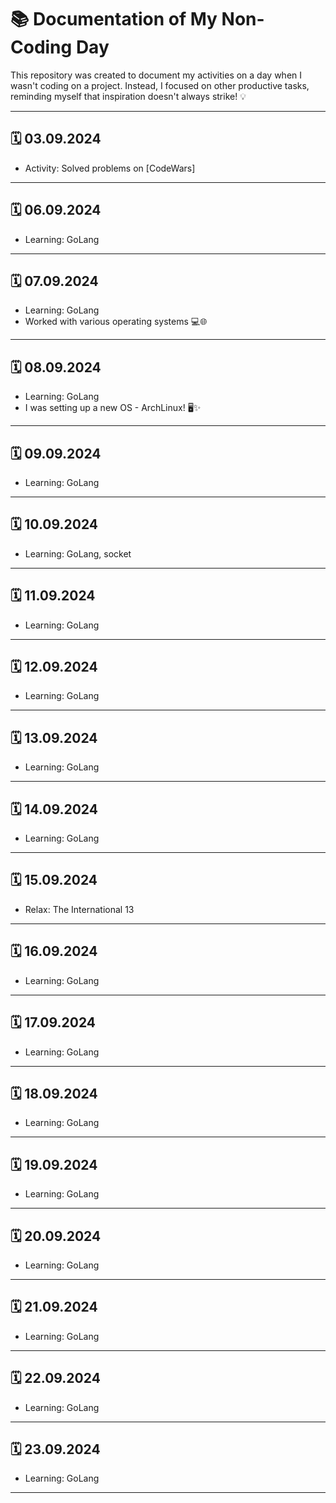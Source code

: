 # 📚 Documentation of My Non-Coding Day

This repository was created to document my activities on a day when I wasn't coding on a project. Instead, I focused on other productive tasks, reminding myself that inspiration doesn't always strike! 💡

---

## 🗓️ 03.09.2024
- Activity: Solved problems on [CodeWars]

---

## 🗓️ 06.09.2024
- Learning: GoLang

---

## 🗓️ 07.09.2024
- Learning: GoLang
- Worked with various operating systems 💻🌐

---

## 🗓️ 08.09.2024
- Learning: GoLang
- I was setting up a new OS - ArchLinux! 🖥️✨

---

## 🗓️ 09.09.2024
- Learning: GoLang

---

## 🗓️ 10.09.2024
- Learning: GoLang, socket


---

## 🗓️ 11.09.2024
- Learning: GoLang


---

## 🗓️ 12.09.2024
- Learning: GoLang


---

## 🗓️ 13.09.2024
- Learning: GoLang


---

## 🗓️ 14.09.2024
- Learning: GoLang


---

## 🗓️ 15.09.2024
- Relax: The International 13


---

## 🗓️ 16.09.2024
- Learning: GoLang


---

## 🗓️ 17.09.2024
- Learning: GoLang


---

## 🗓️ 18.09.2024
- Learning: GoLang


---

## 🗓️ 19.09.2024
- Learning: GoLang


---

## 🗓️ 20.09.2024
- Learning: GoLang


---

## 🗓️ 21.09.2024
- Learning: GoLang


---

## 🗓️ 22.09.2024
- Learning: GoLang


---

## 🗓️ 23.09.2024
- Learning: GoLang


---



